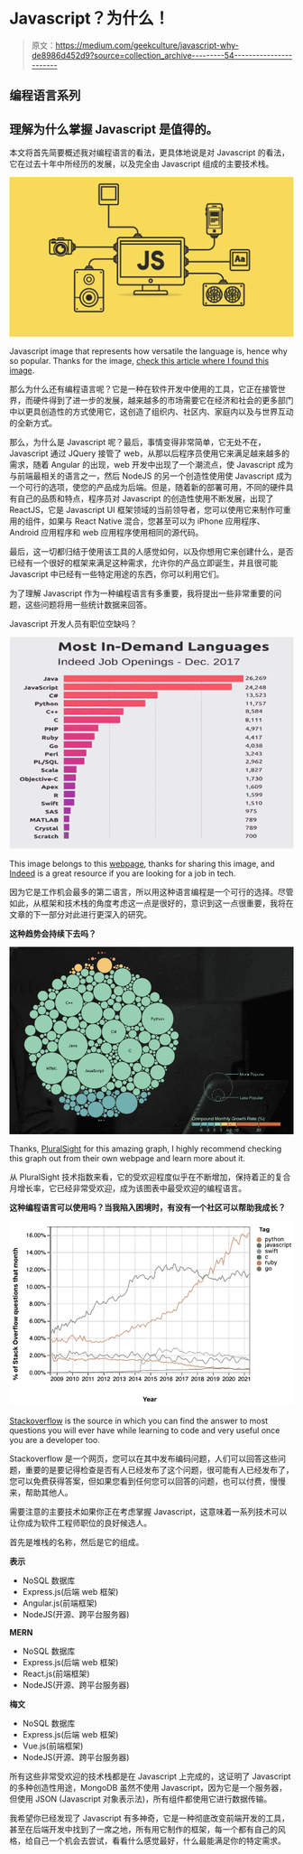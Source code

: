 # Javascript？为什么！

> 原文：<https://medium.com/geekculture/javascript-why-de8986d452d9?source=collection_archive---------54----------------------->

## 编程语言系列

## 理解为什么掌握 Javascript 是值得的。

本文将首先简要概述我对编程语言的看法，更具体地说是对 Javascript 的看法，它在过去十年中所经历的发展，以及完全由 Javascript 组成的主要技术栈。

![](img/d0f308bf0f9fe7bb8794536b90e54ec4.png)

Javascript image that represents how versatile the language is, hence why so popular. Thanks for the image, [check this article where I found this image](/swlh/introduction-to-javascript-basics-cf901c05ca47).

那么为什么还有编程语言呢？它是一种在软件开发中使用的工具，它正在接管世界，而硬件得到了进一步的发展，越来越多的市场需要它在经济和社会的更多部门中以更具创造性的方式使用它，这创造了组织内、社区内、家庭内以及与世界互动的全新方式。

那么，为什么是 Javascript 呢？最后，事情变得非常简单，它无处不在，Javascript 通过 JQuery 接管了 web，从那以后程序员使用它来满足越来越多的需求，随着 Angular 的出现，web 开发中出现了一个潮流点，使 Javascript 成为与前端最相关的语言之一，然后 NodeJS 的另一个创造性使用使 Javascript 成为一个可行的选项，使您的产品成为后端。但是，随着新的部署可用，不同的硬件具有自己的品质和特点，程序员对 Javascript 的创造性使用不断发展，出现了 ReactJS，它是 Javascript UI 框架领域的当前领导者，您可以使用它来制作可重用的组件，如果与 React Native 混合，您甚至可以为 iPhone 应用程序、Android 应用程序和 web 应用程序使用相同的源代码。

最后，这一切都归结于使用该工具的人感觉如何，以及你想用它来创建什么，是否已经有一个很好的框架来满足这种需求，允许你的产品立即诞生，并且很可能 Javascript 中已经有一些特定用途的东西，你可以利用它们。

为了理解 Javascript 作为一种编程语言有多重要，我将提出一些非常重要的问题，这些问题将用一些统计数据来回答。

Javascript 开发人员有职位空缺吗？

![](img/c4a99792b3fa0f35d3bb9ab56a290672.png)

This image belongs to this [webpage](https://www.educba.com/uses-of-javascript/), thanks for sharing this image, and [Indeed](https://www.indeed.com/) is a great resource if you are looking for a job in tech.

因为它是工作机会最多的第二语言，所以用这种语言编程是一个可行的选择。尽管如此，从框架和技术栈的角度考虑这一点是很好的，意识到这一点很重要，我将在文章的下一部分对此进行更深入的研究。

**这种趋势会持续下去吗？**

![](img/bb0cb9f20c17ce87f66514e313d1880f.png)

Thanks, [PluralSight](https://www.pluralsight.com/tech-index/software-development) for this amazing graph, I highly recommend checking this graph out from their own webpage and learn more about it.

从 PluralSight 技术指数来看，它的受欢迎程度似乎在不断增加，保持着正的复合月增长率，它已经非常受欢迎，成为该图表中最受欢迎的编程语言。

**这种编程语言可以使用吗？当我陷入困境时，有没有一个社区可以帮助我成长？**

![](img/5af38699f6504d1c961bb8ccad0942d6.png)

[Stackoverflow](https://insights.stackoverflow.com/trends?tags=c%2Cpython%2Cjavascript%2Cruby%2Cswift%2Cgo) is the source in which you can find the answer to most questions you will ever have while learning to code and very useful once you are a developer too.

Stackoverflow 是一个网页，您可以在其中发布编码问题，人们可以回答这些问题，重要的是要记得检查是否有人已经发布了这个问题，很可能有人已经发布了，您可以免费获得答案，但如果您看到任何您可以回答的问题，也可以付费，慢慢来，帮助其他人。

需要注意的主要技术如果你正在考虑掌握 Javascript，这意味着一系列技术可以让你成为软件工程师职位的良好候选人。

首先是堆栈的名称，然后是它的组成。

**表示**

*   NoSQL 数据库
*   Express.js(后端 web 框架)
*   Angular.js(前端框架)
*   NodeJS(开源、跨平台服务器)

**MERN**

*   NoSQL 数据库
*   Express.js(后端 web 框架)
*   React.js(前端框架)
*   NodeJS(开源、跨平台服务器)

**梅文**

*   NoSQL 数据库
*   Express.js(后端 web 框架)
*   Vue.js(前端框架)
*   NodeJS(开源、跨平台服务器)

所有这些非常受欢迎的技术栈都是在 Javascript 上完成的，这证明了 Javascript 的多种创造性用途，MongoDB 虽然不使用 Javascript，因为它是一个服务器，但使用 JSON (Javascript 对象表示法)，所有组件都使用它进行数据传输。

我希望你已经发现了 Javascript 有多神奇，它是一种彻底改变前端开发的工具，甚至在后端开发中找到了一席之地，所有用它制作的框架，每一个都有自己的风格，给自己一个机会去尝试，看看什么感觉最好，什么最能满足你的特定需求。